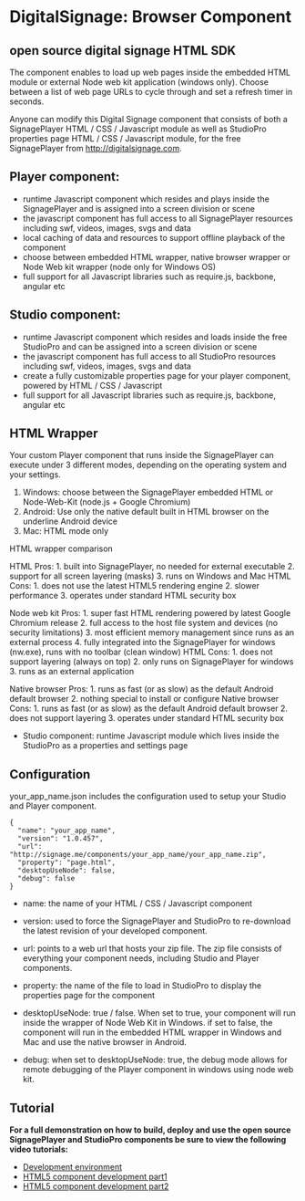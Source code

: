 DigitalSignage: Browser Component
===

open source digital signage HTML SDK
---

The component enables to load up web pages inside the embedded HTML module or external Node web kit application (windows only).
Choose between a list of web page URLs to cycle through and set a refresh timer in seconds.

Anyone can modify this Digital Signage component that consists of both a SignagePlayer HTML / CSS / Javascript module as well as 
StudioPro properties page HTML / CSS / Javascript module, for the free SignagePlayer from http://digitalsignage.com.

Player component:
----
- runtime Javascript component which resides and plays inside the SignagePlayer and is assigned into a screen division or scene
- the javascript component has full access to all SignagePlayer resources including swf, videos, images, svgs and data
- local caching of data and resources to support offline playback of the component
- choose between embedded HTML wrapper, native browser wrapper or Node Web kit wrapper (node only for Windows OS)
- full support for all Javascript libraries such as require.js, backbone, angular etc
 
Studio component:
----
- runtime Javascript component which resides and loads inside the free StudioPro and can be assigned into a screen division or scene
- the javascript component has full access to all StudioPro resources including swf, videos, images, svgs and data
- create a fully customizable properties page for your player component, powered by HTML / CSS / Javascript
- full support for all Javascript libraries such as require.js, backbone, angular etc

HTML Wrapper
----
Your custom Player component that runs inside the SignagePlayer can execute under 3 different modes, depending on the operating system and your settings.

1. Windows: choose between the SignagePlayer embedded HTML or Node-Web-Kit (node.js + Google Chromium)
2. Android: Use only the native default built in HTML browser on the underline Android device
3. Mac: HTML mode only

HTML wrapper comparison
   
   HTML Pros:
      1. built into SignagePlayer, no needed for external executable
      2. support for all screen layering (masks) 
      3. runs on Windows and Mac
   HTML Cons:
      1. does not use the latest HTML5 rendering engine
      2. slower performance 
      3. operates under standard HTML security box
      
   Node web kit Pros:
      1. super fast HTML rendering powered by latest Google Chromium release
      2. full access to the host file system and devices (no security limitations)
      3. most efficient memory management since runs as an external process
      4. fully integrated into the SignagePlayer for windows (nw.exe), runs with no toolbar (clean window) 
   HTML Cons:
      1. does not support layering (always on top)
      2. only runs on SignagePlayer for windows
      3. runs as an external application

   Native browser Pros:
      1. runs as fast (or as slow) as the default Android default browser
      2. nothing special to install or configure
   Native browser Cons:
      1. runs as fast (or as slow) as the default Android default browser
      2. does not support layering
      3. operates under standard HTML security box            

- Studio component: runtime Javascript module which lives inside the StudioPro as a properties and settings page

Configuration
-----
your_app_name.json includes the configuration used to setup your Studio and Player component.  

```
{
  "name": "your_app_name",
  "version": "1.0.457",
  "url": "http://signage.me/components/your_app_name/your_app_name.zip",
  "property": "page.html",
  "desktopUseNode": false,
  "debug": false
}
```
- name: the name of your HTML / CSS / Javascript component

- version: used to force the SignagePlayer and StudioPro to re-download the latest revision of your developed component.

- url: points to a web url that hosts your zip file. The zip file consists of everything your component needs, 
including Studio and Player components.
 
- property: the name of the file to load in StudioPro to display the properties page for the component

- desktopUseNode: true / false. When set to true, your component will run inside the wrapper of Node Web Kit in Windows. 
if set to false, the component will run in the embedded HTML wrapper in Windows and Mac and use the native browser in Android. 

- debug: when set to desktopUseNode: true, the debug mode allows for remote debugging of the Player component in windows
 using node web kit.

Tutorial
-----
**For a full demonstration on how to build, deploy and use the open source SignagePlayer and StudioPro components be sure to view the following video tutorials:**

- [Development environment](http://www.digitalsignage.com/_html/video_tutorials.html?videoNumber=50)
- [HTML5 component development part1](http://www.digitalsignage.com/_html/video_tutorials.html?videoNumber=50)
- [HTML5 component development part2](http://www.digitalsignage.com/_html/video_tutorials.html?videoNumber=50)








